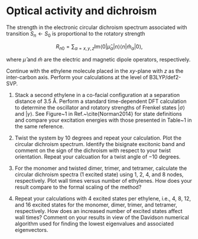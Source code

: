 Optical activity and dichroism
==============================

The strength in the electronic circular dichroism spectrum associated with transition  $S_n \leftarrow S_0$ is proportional to the rotatory strength

$$
R_{n0} = 
  \sum_{\alpha = x,y,z}
  \mathrm{Im}
  \langle 0 | \hat{\mu}_\alpha | n \rangle
  \langle n | \hat{m}_\alpha | 0 \rangle ,
$$

where $\hat{\mu}$ and $\hat{m}$ are the electric and magnetic dipole operators, respectively.


Continue with the ethylene molecule placed in the $xy$-plane with $z$ as the inter-carbon axis. Perform your calculations at the level of B3LYP/def2-SVP.

1. Stack a second ethylene in a co-facial configuration at a separation distance of 3.5 Å. Perform a standard time-dependent DFT calculation to determine the oscillator and rotatory strengths of Frenkel states $| \sigma \rangle$ and $| \gamma \rangle$. See Figure~1 in Ref.~\cite{Norman2014} for state definitions and compare your excitation energies with those presented in Table~1 in the same reference.

2. Twist the system by 10 degrees and repeat your calculation. Plot the circular dichroism spectrum. Identify the bisignate excitonic band and comment on the sign of the dichroism with respect to your twist orientation. Repeat your calcuation for a twist angle of $-10$ degrees.

3. For the monomer and twisted dimer, trimer, and tetramer, calculate the circular dichroism spectra (1 excited state) using 1, 2, 4, and 8 nodes, respectively. Plot wall times versus number of ethylenes. How does your result compare to the formal scaling of the method?

4. Repeat your calculations with 4 excited states per ethylene, i.e., 4, 8, 12, and 16 excited states for the monomer, dimer, trimer, and tetramer, respectively. How does an increased number of excited states affect wall times? Comment on your results in view of the Davidson numerical algorithm used for finding the lowest eigenvalues and associated eigenvectors.
